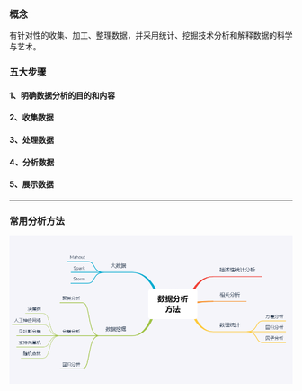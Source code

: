 ### 概念
有针对性的收集、加工、整理数据，并采用统计、挖掘技术分析和解释数据的科学与艺术。

### 五大步骤
#### 1、明确数据分析的目的和内容

#### 2、收集数据

#### 3、处理数据

#### 4、分析数据

#### 5、展示数据

---

### 常用分析方法

![单元格数据类型](../_images/dataAnalysis/数据分析方法.png)
